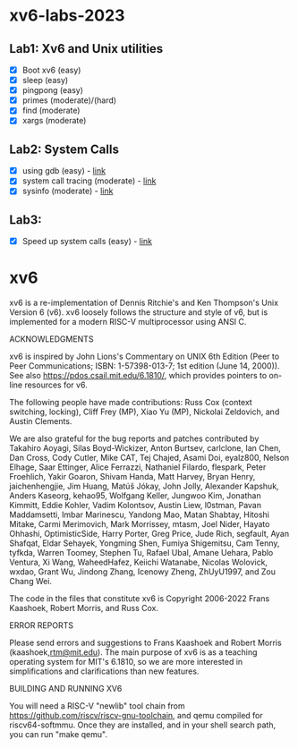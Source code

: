 # xv6-labs-2023

## Lab1: Xv6 and Unix utilities

-   [x] Boot xv6 (easy)
-   [x] sleep (easy)
-   [x] pingpong (easy)
-   [x] primes (moderate)/(hard)
-   [x] find (moderate)
-   [x] xargs (moderate)

## Lab2: System Calls

-   [x] using gdb (easy) - [link](https://github.com/wtlin1228/xv6-labs-2023/blob/syscall/answers-syscall.txt)
-   [x] system call tracing (moderate) - [link](https://github.com/wtlin1228/xv6-labs-2023/commit/a2e6bcd1d5bcc8abcfda32737275ab0954dbf589)
-   [x] sysinfo (moderate) - [link](https://github.com/wtlin1228/xv6-labs-2023/commit/e94e2441b7ec81b64d55faaef1d305649498c810)

## Lab3: 

-   [x] Speed up system calls (easy) - [link](https://github.com/wtlin1228/xv6-labs-2023/commit/730b6c50a0234cd0f8c9fc87c2e82795f5b9f7bc)


# xv6

xv6 is a re-implementation of Dennis Ritchie's and Ken Thompson's Unix
Version 6 (v6). xv6 loosely follows the structure and style of v6,
but is implemented for a modern RISC-V multiprocessor using ANSI C.

ACKNOWLEDGMENTS

xv6 is inspired by John Lions's Commentary on UNIX 6th Edition (Peer
to Peer Communications; ISBN: 1-57398-013-7; 1st edition (June 14,
2000)). See also https://pdos.csail.mit.edu/6.1810/, which provides
pointers to on-line resources for v6.

The following people have made contributions: Russ Cox (context switching,
locking), Cliff Frey (MP), Xiao Yu (MP), Nickolai Zeldovich, and Austin
Clements.

We are also grateful for the bug reports and patches contributed by
Takahiro Aoyagi, Silas Boyd-Wickizer, Anton Burtsev, carlclone, Ian
Chen, Dan Cross, Cody Cutler, Mike CAT, Tej Chajed, Asami Doi,
eyalz800, Nelson Elhage, Saar Ettinger, Alice Ferrazzi, Nathaniel
Filardo, flespark, Peter Froehlich, Yakir Goaron, Shivam Handa, Matt
Harvey, Bryan Henry, jaichenhengjie, Jim Huang, Matúš Jókay, John
Jolly, Alexander Kapshuk, Anders Kaseorg, kehao95, Wolfgang Keller,
Jungwoo Kim, Jonathan Kimmitt, Eddie Kohler, Vadim Kolontsov, Austin
Liew, l0stman, Pavan Maddamsetti, Imbar Marinescu, Yandong Mao, Matan
Shabtay, Hitoshi Mitake, Carmi Merimovich, Mark Morrissey, mtasm, Joel
Nider, Hayato Ohhashi, OptimisticSide, Harry Porter, Greg Price, Jude
Rich, segfault, Ayan Shafqat, Eldar Sehayek, Yongming Shen, Fumiya
Shigemitsu, Cam Tenny, tyfkda, Warren Toomey, Stephen Tu, Rafael Ubal,
Amane Uehara, Pablo Ventura, Xi Wang, WaheedHafez, Keiichi Watanabe,
Nicolas Wolovick, wxdao, Grant Wu, Jindong Zhang, Icenowy Zheng,
ZhUyU1997, and Zou Chang Wei.

The code in the files that constitute xv6 is
Copyright 2006-2022 Frans Kaashoek, Robert Morris, and Russ Cox.

ERROR REPORTS

Please send errors and suggestions to Frans Kaashoek and Robert Morris
(kaashoek,rtm@mit.edu). The main purpose of xv6 is as a teaching
operating system for MIT's 6.1810, so we are more interested in
simplifications and clarifications than new features.

BUILDING AND RUNNING XV6

You will need a RISC-V "newlib" tool chain from
https://github.com/riscv/riscv-gnu-toolchain, and qemu compiled for
riscv64-softmmu. Once they are installed, and in your shell
search path, you can run "make qemu".
